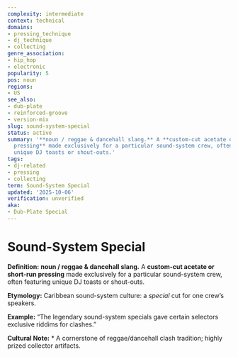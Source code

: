 ```yaml
---
complexity: intermediate
context: technical
domains:
- pressing_technique
- dj_technique
- collecting
genre_association:
- hip_hop
- electronic
popularity: 5
pos: noun
regions:
- US
see_also:
- dub-plate
- reinforced-groove
- version-mix
slug: sound-system-special
status: active
summary: '**noun / reggae & dancehall slang.** A **custom-cut acetate or short-run
  pressing** made exclusively for a particular sound-system crew, often featuring
  unique DJ toasts or shout-outs.'
tags:
- dj-related
- pressing
- collecting
term: Sound-System Special
updated: '2025-10-06'
verification: unverified
aka:
- Dub-Plate Special
---
```


# Sound-System Special

**Definition:** **noun / reggae & dancehall slang.** A **custom-cut acetate or short-run pressing** made exclusively for a particular sound-system crew, often featuring unique DJ toasts or shout-outs.

**Etymology:** Caribbean sound-system culture: a *special* cut for one crew’s speakers.

**Example:** “The legendary sound-system specials gave certain selectors exclusive riddims for clashes.”

**Cultural Note:** * A cornerstone of reggae/dancehall clash tradition; highly prized collector artifacts.

